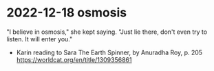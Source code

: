 # 2022-12-18 osmosis

"I believe in osmosis," she kept saying. "Just lie there, don't even try to listen. It will enter you."  
  - Karin reading to Sara
     The Earth Spinner, by Anuradha Roy, p. 205  
     <https://worldcat.org/en/title/1309356861>
 
 
